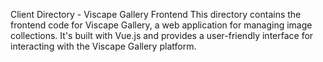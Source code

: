 Client Directory - Viscape Gallery Frontend
This directory contains the frontend code for Viscape Gallery, a web application for managing image collections. It's built with Vue.js and provides a user-friendly interface for interacting with the Viscape Gallery platform.
